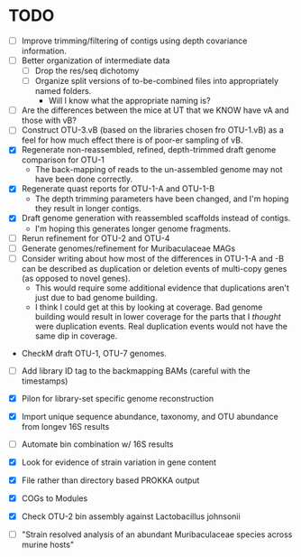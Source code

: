 # TODO

-   [ ] Improve trimming/filtering of contigs using depth covariance information.
-   [ ] Better organization of intermediate data
    -   [ ] Drop the res/seq dichotomy
    -   [ ] Organize split versions of to-be-combined files into appropriately named
        folders.
        -   Will I know what the appropriate naming is?
-   [ ] Are the differences between the mice at UT that we KNOW have
        vA and those with vB?
-   [ ] Construct OTU-3.vB (based on the libraries chosen fro OTU-1.vB) as a
        feel for how much effect there is of poor-er sampling of vB.
-   [x] Regenerate non-reassembled, refined, depth-trimmed draft genome comparison for OTU-1
    -   The back-mapping of reads to the un-assembled genome may not have been done correctly.
-   [x] Regenerate quast reports for OTU-1-A and OTU-1-B
    -   The depth trimming parameters have been changed, and I'm hoping they result in longer
        contigs.
-   [x] Draft genome generation with reassembled scaffolds instead of contigs.
    -   I'm hoping this generates longer genome fragments.
-   [ ] Rerun refinement for OTU-2 and OTU-4
-   [ ] Generate genomes/refinement for Muribaculaceae MAGs
-   [ ] Consider writing about how most of the differences in OTU-1-A and -B
    can be described as duplication or deletion events of multi-copy genes (as
    opposed to novel genes).
    -   This would require some additional evidence that duplications aren't just
        due to bad genome building.
    -   I think I could get at this by looking at coverage.
        Bad genome building would result in lower coverage for the parts that I
        _thought_ were duplication events.
        Real duplication events would not have the same dip in coverage.
-   CheckM draft OTU-1, OTU-7 genomes.
-   [ ] Add library ID tag to the backmapping BAMs (careful with the timestamps)
-   [x] Pilon for library-set specific genome reconstruction
-   [x] Import unique sequence abundance, taxonomy, and OTU abundance from longev 16S results
-   [ ] Automate bin combination w/ 16S results
-   [x] Look for evidence of strain variation in gene content
-   [x] File rather than directory based PROKKA output
-   [x] COGs to Modules
-   [x] Check OTU-2 bin assembly against Lactobacillus johnsonii
-   [ ] "Strain resolved analysis of an abundant Muribaculaceae species across murine hosts"

